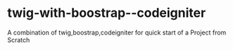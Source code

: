 twig-with-boostrap--codeigniter
===============================

A combination of twig,boostrap,codeigniter for quick start of a Project from Scratch 
